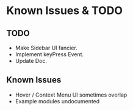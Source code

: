 # Known Issues & TODO

## TODO

* Make Sidebar UI fancier. 
* Implement keyPress Event. 
* Update Doc. 

## Known Issues

* Hover / Context Menu UI sometimes overlap
* Example modules undocumented
